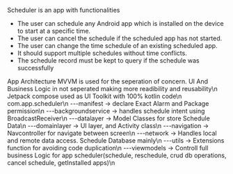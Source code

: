 Scheduler is an app with functionalities
- The user can schedule any Android app which is installed on the device to start at a
specific time.
- The user can cancel the schedule if the scheduled app has not started.
- The user can change the time schedule of an existing scheduled app.
- It should support multiple schedules without time conflicts.
- The schedule record must be kept to query if the schedule was successfully

App Architecture
MVVM is used for the seperation of concern. UI And Business Logic in not seperated making more readibility and reusability\n
Jetpack compose used as UI Toolkit with 100% kotlin code\n
com.app.scheduler\n
---manifest -> declare Exact Alarm and Package permission\n
---backgroundservice -> handles schedule intent using BroadcastReceiver\n
---datalayer -> Model Classes for store Schedule Data\n
---domainlayer -> UI layer, and Activity class\n
---navigation -> Navcontroller for navigate between screen\n
---network -> Handles local and remote data access. Schedule Database mainly\n
---utils -> Extensions function for avoiding code duplication\n
---viewmodels -> Controll full business Logic for app scheduler(schedule, reschedule, crud db operations, cancel schedule, getInstalled apps)\n
